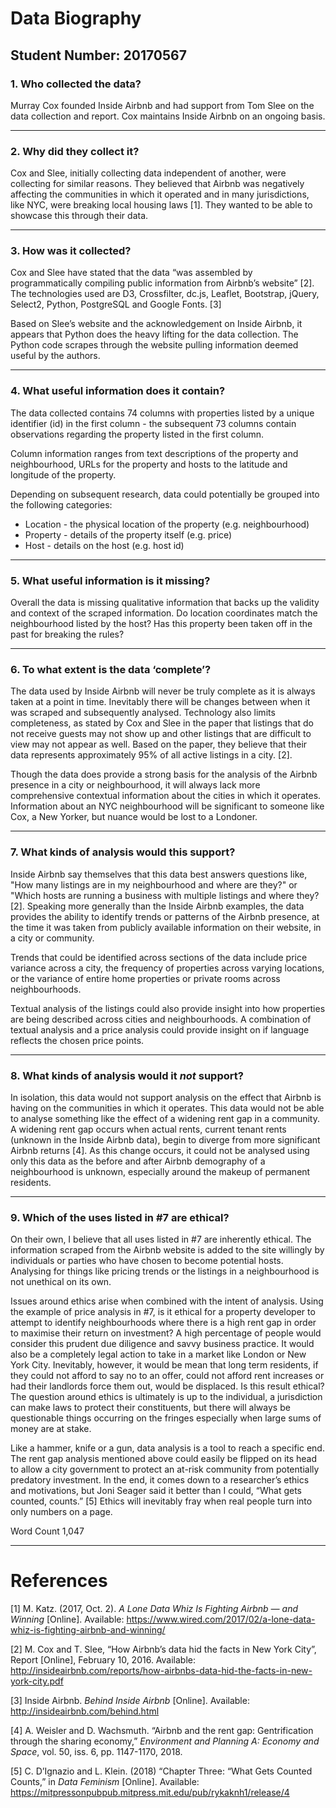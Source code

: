 # Data Biography

## Student Number: 20170567



### 1. Who collected the data?

Murray Cox founded Inside Airbnb and had support from Tom Slee on the data collection and report. Cox maintains Inside Airbnb on an ongoing basis.

---

### 2. Why did they collect it?

Cox and Slee, initially collecting data independent of another, were collecting for similar reasons. They believed that Airbnb was negatively affecting the communities in which it operated and in many jurisdictions, like NYC, were breaking local housing laws [1]. They wanted to be able to showcase this through their data.

---

### 3. How was it collected?

Cox and Slee have stated that the data “was assembled by programmatically compiling public information from Airbnb’s website” [2]. The technologies used are D3, Crossfilter, dc.js, Leaflet, Bootstrap, jQuery, Select2, Python, PostgreSQL and Google Fonts. [3]

Based on Slee’s website and the acknowledgement on Inside Airbnb, it appears that Python does the heavy lifting for the data collection. The Python code scrapes through the website pulling information deemed useful by the authors.

---

### 4. What useful information does it contain?

The data collected contains 74 columns with properties listed by a unique identifier (id) in the first column - the subsequent 73 columns contain observations regarding the property listed in the first column.

Column information ranges from text descriptions of the property and neighbourhood, URLs for the property and hosts to the latitude and longitude of the property.

Depending on subsequent research, data could potentially be grouped into the following categories:

* Location - the physical location of the property (e.g. neighbourhood)
* Property - details of the property itself (e.g. price)
* Host - details on the host (e.g. host id)

---

### 5. What useful information is it missing?

Overall the data is missing qualitative information that backs up the validity and context of the scraped information. Do location coordinates match the neighbourhood listed by the host? Has this property been taken off in the past for breaking the rules?

---

### 6. To what extent is the data ‘complete’?

The data used by Inside Airbnb will never be truly complete as it is always taken at a point in time. Inevitably there will be changes between when it was scraped and subsequently analysed. Technology also limits completeness, as stated by Cox and Slee in the paper that listings that do not receive guests may not show up and other listings that are difficult to view may not appear as well. Based on the paper, they believe that their data represents approximately 95% of all active listings in a city. [2].

Though the data does provide a strong basis for the analysis of the Airbnb presence in a city or neighbourhood, it will always lack more comprehensive contextual information about the cities in which it operates. Information about an NYC neighbourhood will be significant to someone like Cox, a New Yorker, but nuance would be lost to a Londoner.

---

### 7. What kinds of analysis would this support?

Inside Airbnb say themselves that this data best answers questions like, "How many listings are in my neighbourhood and where are they?" or "Which hosts are running a business with multiple listings and where they? [2]. Speaking more generally than the Inside Airbnb examples, the data provides the ability to identify trends or patterns of the Airbnb presence, at the time it was taken from publicly available information on their website, in a city or community.

Trends that could be identified across sections of the data include price variance across a city, the frequency of properties across varying locations, or the variance of entire home properties or private rooms across neighbourhoods.

Textual analysis of the listings could also provide insight into how properties are being described across cities and neighbourhoods. A combination of textual analysis and a price analysis could provide insight on if language reflects the chosen price points.

---

### 8. What kinds of analysis would it *not* support?

In isolation, this data would not support analysis on the effect that Airbnb is having on the communities in which it operates. This data would not be able to analyse something like the effect of a widening rent gap in a community. A widening rent gap occurs when actual rents, current tenant rents (unknown in the Inside Airbnb data), begin to diverge from more significant Airbnb returns [4]. As this change occurs, it could not be analysed using only this data as the before and after Airbnb demography of a neighbourhood is unknown, especially around the makeup of permanent residents.

---

### 9. Which of the uses listed in #7 are ethical?

On their own, I believe that all uses listed in #7 are inherently ethical. The information scraped from the Airbnb website is added to the site willingly by individuals or parties who have chosen to become potential hosts. Analysing for things like pricing trends or the listings in a neighbourhood is not unethical on its own.

Issues around ethics arise when combined with the intent of analysis. Using the example of price analysis in #7, is it ethical for a property developer to attempt to identify neighbourhoods where there is a high rent gap in order to maximise their return on investment? A high percentage of people would consider this prudent due diligence and savvy business practice. It would also be a completely legal action to take in a market like London or New York City. Inevitably, however, it would be mean that long term residents, if they could not afford to say no to an offer, could not afford rent increases or had their landlords force them out, would be displaced. Is this result ethical? The question around ethics is ultimately is up to the individual, a jurisdiction can make laws to protect their constituents, but there will always be questionable things occurring on the fringes especially when large sums of money are at stake.

Like a hammer, knife or a gun, data analysis is a tool to reach a specific end. The rent gap analysis mentioned above could easily be flipped on its head to allow a city government to protect an at-risk community from potentially predatory investment. In the end, it comes down to a researcher’s ethics and motivations, but Joni Seager said it better than I could, “What gets counted, counts.” [5] Ethics will inevitably fray when real people turn into only numbers on a page.

Word Count 1,047

---

# References

[1]		M. Katz. (2017, Oct. 2). *A Lone Data Whiz Is Fighting Airbnb — and Winning* [Online]. Available: 		https://www.wired.com/2017/02/a-lone-data-whiz-is-fighting-airbnb-and-winning/

[2]		M. Cox and T. Slee, “How Airbnb’s data hid the facts in New York City”, Report [Online], February 10, 		2016. Available: http://insideairbnb.com/reports/how-airbnbs-data-hid-the-facts-in-new-york-city.pdf

[3]		Inside Airbnb. *Behind Inside Airbnb* [Online]. Available: http://insideairbnb.com/behind.html

[4]		A. Weisler and D. Wachsmuth. “Airbnb and the rent gap: Gentrification through the sharing economy,” *Environment and Planning A: Economy and Space*, vol. 50, iss. 6, pp. 1147-1170, 2018.

[5]		C. D’Ignazio and L. Klein. (2018) “Chapter Three: “What Gets Counted Counts,” in *Data Feminism* [Online]. Available: https://mitpressonpubpub.mitpress.mit.edu/pub/rykaknh1/release/4
